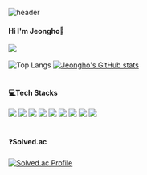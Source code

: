 ![header](https://capsule-render.vercel.app/api?type=rect&color=gradient&height=200&section=header&text=Jeongho%20Github&fontSize=90&animation=fadeIn)
<br>
#### Hi I'm Jeongho🙌
<a href="https://hits.seeyoufarm.com"><img src="https://hits.seeyoufarm.com/api/count/incr/badge.svg?url=https%3A%2F%2Fgithub.com%2Fcuzzzu1318%2Fhit-counter&count_bg=%232FBCB2&title_bg=%23555555&icon=&icon_color=%23E7E7E7&title=hits&edge_flat=false"/></a>
<br/><br/>
![Top Langs](https://github-readme-stats.vercel.app/api/top-langs/?username=cuzzzu1318&layout=demo&theme=dark) 
[![Jeongho's GitHub stats](https://github-readme-stats.vercel.app/api?username=cuzzzu1318)](https://github.com/cuzzzu1318/github-readme-stats)
<br/><br/>
#### 💻Tech Stacks
<div>
<img src="https://img.shields.io/badge/Java-007396?style=for-the-badge&logo=Java&logoColor=black">
<img src="https://img.shields.io/badge/Python-3776AB?style=for-the-badge&logo=Python&logoColor=black">
<img src="https://img.shields.io/badge/C++-00599C?style=for-the-badge&logo=C%2B%2B&logoColor=black">
<img src="https://img.shields.io/badge/Lua-2C2D72?style=for-the-badge&logo=Lua&logoColor=black">
<img src="https://img.shields.io/badge/MYSQL-4479A1?style=for-the-badge&logo=MySQL&logoColor=black">
<img src="https://img.shields.io/badge/AWS-232F3E?style=for-the-badge&logo=amazonaws&logoColor=black">
<img src="https://img.shields.io/badge/HTML-E34F26?style=for-the-badge&logo=HTML5&logoColor=black">
<img src="https://img.shields.io/badge/CSS-1572B6?style=for-the-badge&logo=CSS3&logoColor=black">
<img src="https://img.shields.io/badge/PHP-777BB4?style=for-the-badge&logo=PHP&logoColor=black">
    
</div>
<br/>

#### ❓Solved.ac

[![Solved.ac Profile](http://mazassumnida.wtf/api/generate_badge?boj=cuzzzu1318)](https://solved.ac/cuzzzu1318)

